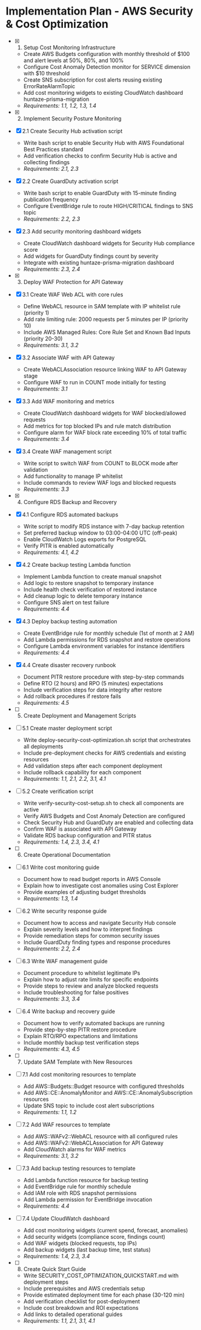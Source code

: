 # Implementation Plan - AWS Security & Cost Optimization

- [x] 1. Setup Cost Monitoring Infrastructure
  - Create AWS Budgets configuration with monthly threshold of $100 and alert levels at 50%, 80%, and 100%
  - Configure Cost Anomaly Detection monitor for SERVICE dimension with $10 threshold
  - Create SNS subscription for cost alerts reusing existing ErrorRateAlarmTopic
  - Add cost monitoring widgets to existing CloudWatch dashboard huntaze-prisma-migration
  - _Requirements: 1.1, 1.2, 1.3, 1.4_

- [x] 2. Implement Security Posture Monitoring
- [x] 2.1 Create Security Hub activation script
  - Write bash script to enable Security Hub with AWS Foundational Best Practices standard
  - Add verification checks to confirm Security Hub is active and collecting findings
  - _Requirements: 2.1, 2.3_

- [x] 2.2 Create GuardDuty activation script
  - Write bash script to enable GuardDuty with 15-minute finding publication frequency
  - Configure EventBridge rule to route HIGH/CRITICAL findings to SNS topic
  - _Requirements: 2.2, 2.3_

- [x] 2.3 Add security monitoring dashboard widgets
  - Create CloudWatch dashboard widgets for Security Hub compliance score
  - Add widgets for GuardDuty findings count by severity
  - Integrate with existing huntaze-prisma-migration dashboard
  - _Requirements: 2.3, 2.4_

- [x] 3. Deploy WAF Protection for API Gateway
- [x] 3.1 Create WAF Web ACL with core rules
  - Define WebACL resource in SAM template with IP whitelist rule (priority 1)
  - Add rate limiting rule: 2000 requests per 5 minutes per IP (priority 10)
  - Include AWS Managed Rules: Core Rule Set and Known Bad Inputs (priority 20-30)
  - _Requirements: 3.1, 3.2_

- [x] 3.2 Associate WAF with API Gateway
  - Create WebACLAssociation resource linking WAF to API Gateway stage
  - Configure WAF to run in COUNT mode initially for testing
  - _Requirements: 3.1_

- [x] 3.3 Add WAF monitoring and metrics
  - Create CloudWatch dashboard widgets for WAF blocked/allowed requests
  - Add metrics for top blocked IPs and rule match distribution
  - Configure alarm for WAF block rate exceeding 10% of total traffic
  - _Requirements: 3.4_

- [x] 3.4 Create WAF management script
  - Write script to switch WAF from COUNT to BLOCK mode after validation
  - Add functionality to manage IP whitelist
  - Include commands to review WAF logs and blocked requests
  - _Requirements: 3.3_

- [x] 4. Configure RDS Backup and Recovery
- [x] 4.1 Configure RDS automated backups
  - Write script to modify RDS instance with 7-day backup retention
  - Set preferred backup window to 03:00-04:00 UTC (off-peak)
  - Enable CloudWatch Logs exports for PostgreSQL
  - Verify PITR is enabled automatically
  - _Requirements: 4.1, 4.2_

- [x] 4.2 Create backup testing Lambda function
  - Implement Lambda function to create manual snapshot
  - Add logic to restore snapshot to temporary instance
  - Include health check verification of restored instance
  - Add cleanup logic to delete temporary instance
  - Configure SNS alert on test failure
  - _Requirements: 4.4_

- [x] 4.3 Deploy backup testing automation
  - Create EventBridge rule for monthly schedule (1st of month at 2 AM)
  - Add Lambda permissions for RDS snapshot and restore operations
  - Configure Lambda environment variables for instance identifiers
  - _Requirements: 4.4_

- [x] 4.4 Create disaster recovery runbook
  - Document PITR restore procedure with step-by-step commands
  - Define RTO (2 hours) and RPO (5 minutes) expectations
  - Include verification steps for data integrity after restore
  - Add rollback procedures if restore fails
  - _Requirements: 4.5_

- [ ] 5. Create Deployment and Management Scripts
- [ ] 5.1 Create master deployment script
  - Write deploy-security-cost-optimization.sh script that orchestrates all deployments
  - Include pre-deployment checks for AWS credentials and existing resources
  - Add validation steps after each component deployment
  - Include rollback capability for each component
  - _Requirements: 1.1, 2.1, 2.2, 3.1, 4.1_

- [ ] 5.2 Create verification script
  - Write verify-security-cost-setup.sh to check all components are active
  - Verify AWS Budgets and Cost Anomaly Detection are configured
  - Check Security Hub and GuardDuty are enabled and collecting data
  - Confirm WAF is associated with API Gateway
  - Validate RDS backup configuration and PITR status
  - _Requirements: 1.4, 2.3, 3.4, 4.1_

- [ ] 6. Create Operational Documentation
- [ ] 6.1 Write cost monitoring guide
  - Document how to read budget reports in AWS Console
  - Explain how to investigate cost anomalies using Cost Explorer
  - Provide examples of adjusting budget thresholds
  - _Requirements: 1.3, 1.4_

- [ ] 6.2 Write security response guide
  - Document how to access and navigate Security Hub console
  - Explain severity levels and how to interpret findings
  - Provide remediation steps for common security issues
  - Include GuardDuty finding types and response procedures
  - _Requirements: 2.2, 2.4_

- [ ] 6.3 Write WAF management guide
  - Document procedure to whitelist legitimate IPs
  - Explain how to adjust rate limits for specific endpoints
  - Provide steps to review and analyze blocked requests
  - Include troubleshooting for false positives
  - _Requirements: 3.3, 3.4_

- [ ] 6.4 Write backup and recovery guide
  - Document how to verify automated backups are running
  - Provide step-by-step PITR restore procedure
  - Explain RTO/RPO expectations and limitations
  - Include monthly backup test verification steps
  - _Requirements: 4.3, 4.5_

- [ ] 7. Update SAM Template with New Resources
- [ ] 7.1 Add cost monitoring resources to template
  - Add AWS::Budgets::Budget resource with configured thresholds
  - Add AWS::CE::AnomalyMonitor and AWS::CE::AnomalySubscription resources
  - Update SNS topic to include cost alert subscriptions
  - _Requirements: 1.1, 1.2_

- [ ] 7.2 Add WAF resources to template
  - Add AWS::WAFv2::WebACL resource with all configured rules
  - Add AWS::WAFv2::WebACLAssociation for API Gateway
  - Add CloudWatch alarms for WAF metrics
  - _Requirements: 3.1, 3.2_

- [ ] 7.3 Add backup testing resources to template
  - Add Lambda function resource for backup testing
  - Add EventBridge rule for monthly schedule
  - Add IAM role with RDS snapshot permissions
  - Add Lambda permission for EventBridge invocation
  - _Requirements: 4.4_

- [ ] 7.4 Update CloudWatch dashboard
  - Add cost monitoring widgets (current spend, forecast, anomalies)
  - Add security widgets (compliance score, findings count)
  - Add WAF widgets (blocked requests, top IPs)
  - Add backup widgets (last backup time, test status)
  - _Requirements: 1.4, 2.3, 3.4_

- [ ] 8. Create Quick Start Guide
  - Write SECURITY_COST_OPTIMIZATION_QUICKSTART.md with deployment steps
  - Include prerequisites and AWS credentials setup
  - Provide estimated deployment time for each phase (30-120 min)
  - Add verification checklist for post-deployment
  - Include cost breakdown and ROI expectations
  - Add links to detailed operational guides
  - _Requirements: 1.1, 2.1, 3.1, 4.1_

